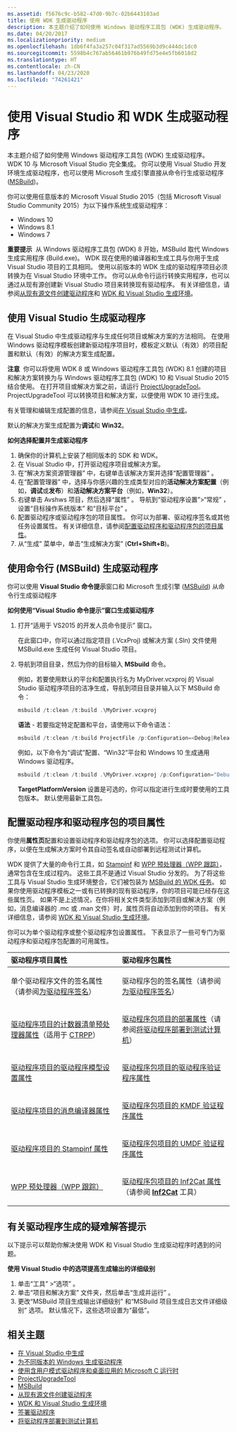 ```yaml
---
ms.assetid: f5676c9c-b582-47d0-9b7c-02b6443103ad
title: 使用 WDK 生成驱动程序
description: 本主题介绍了如何使用 Windows 驱动程序工具包 (WDK) 生成驱动程序。
ms.date: 04/20/2017
ms.localizationpriority: medium
ms.openlocfilehash: 1db6f4fa3a257c04f317ad5569b3d9c444dc1dc0
ms.sourcegitcommit: 5598b4c767ab56461b976b49fd75e4e5fb6018d2
ms.translationtype: HT
ms.contentlocale: zh-CN
ms.lasthandoff: 04/23/2020
ms.locfileid: "74261421"
---
```

# <a name="building-a-driver-with-visual-studio-and-the-wdk"></a>使用 Visual Studio 和 WDK 生成驱动程序

本主题介绍了如何使用 Windows 驱动程序工具包 (WDK) 生成驱动程序。 WDK 10 与 Microsoft Visual Studio 完全集成。 你可以使用 Visual Studio 开发环境生成驱动程序，也可以使用 Microsoft 生成引擎直接从命令行生成驱动程序 ([MSBuild](https://go.microsoft.com/fwlink/p/?linkid=262804))。

你可以使用任意版本的 Microsoft Visual Studio 2015（包括 Microsoft Visual Studio Community 2015）为以下操作系统生成驱动程序：

-   Windows 10
-   Windows 8.1
-   Windows 7

**重要提示**  从 Windows 驱动程序工具包 (WDK) 8 开始，MSBuild 取代 Windows 生成实用程序 (Build.exe)。 WDK 现在使用的编译器和生成工具与你用于生成 Visual Studio 项目的工具相同。 使用以前版本的 WDK 生成的驱动程序项目必须转换为在 Visual Studio 环境中工作。 你可以从命令行运行转换实用程序，也可以通过从现有源创建新 Visual Studio 项目来转换现有驱动程序。 有关详细信息，请参阅[从现有源文件创建驱动程序](creating-a-driver-from-existing-source-files.md)和 [WDK 和 Visual Studio 生成环境](https://docs.microsoft.com/windows-hardware/drivers/devtest/wdk-and-visual-studio-build-environment)。

 

## <a name="span-idbuilding_a_driver_using_visual_studiospanspan-idbuilding_a_driver_using_visual_studiospanbuilding-a-driver-using-visual-studio"></a><span id="building_a_driver_using_visual_studio"></span><span id="BUILDING_A_DRIVER_USING_VISUAL_STUDIO"></span>使用 Visual Studio 生成驱动程序


在 Visual Studio 中生成驱动程序与生成任何项目或解决方案的方法相同。 在使用 Windows 驱动程序模板创建新驱动程序项目时，模板定义默认（有效）的项目配置和默认（有效）的解决方案生成配置。

**注意**  你可以将使用 WDK 8 或 Windows 驱动程序工具包 (WDK) 8.1 创建的项目和解决方案转换为与 Windows 驱动程序工具包 (WDK) 10 和 Visual Studio 2015 结合使用。 在打开项目或解决方案之前，请运行 [ProjectUpgradeTool](https://docs.microsoft.com/windows-hardware/drivers/devtest/projectupgradetool)。 ProjectUpgradeTool 可以转换项目和解决方案，以便使用 WDK 10 进行生成。

 

有关管理和编辑生成配置的信息，请参阅[在 Visual Studio 中生成](https://go.microsoft.com/fwlink/p/?linkid=227872)。

默认的解决方案生成配置为**调试**和 **Win32**。 

**如何选择配置并生成驱动程序**

1.  确保你的计算机上安装了相同版本的 SDK 和 WDK。
2.  在 Visual Studio 中，打开驱动程序项目或解决方案。
3.  在“解决方案资源管理器”  中，右键单击该解决方案并选择“配置管理器”  。
4.  在“配置管理器”  中，选择与你感兴趣的生成类型对应的**活动解决方案配置**（例如，**调试**或**发布**）和**活动解决方案平台**（例如，**Win32**）。
5.  右键单击 Avshws 项目，然后选择“属性”  。  导航到“驱动程序设置”>“常规”  ，设置“目标操作系统版本”  和“目标平台”  。
6.  配置驱动程序或驱动程序包的项目属性。 你可以为部署、驱动程序签名或其他任务设置属性。 有关详细信息，请参阅[配置驱动程序和驱动程序包的项目属性](#configure_project_props)。
7.  从“生成”  菜单中，单击“生成解决方案”  (**Ctrl+Shift+B**)。

## <a name="span-idbuilding_a_driver_using_the_command_line__msbuild_spanspan-idbuilding_a_driver_using_the_command_line__msbuild_spanbuilding-a-driver-using-the-command-line-msbuild"></a><span id="building_a_driver_using_the_command_line__msbuild_"></span><span id="BUILDING_A_DRIVER_USING_THE_COMMAND_LINE__MSBUILD_"></span>使用命令行 (MSBuild) 生成驱动程序


你可以使用 **Visual Studio 命令提示**窗口和 Microsoft 生成引擎 ([MSBuild](https://go.microsoft.com/fwlink/p/?linkid=262804)) 从命令行生成驱动程序

**如何使用“Visual Studio 命令提示”窗口生成驱动程序**

1.  打开“适用于 VS2015 的开发人员命令提示”  窗口。

    在此窗口中，你可以通过指定项目 (.VcxProj) 或解决方案 (.Sln) 文件使用 MSBuild.exe 生成任何 Visual Studio 项目。

2.  导航到项目目录，然后为你的目标输入 **MSbuild** 命令。

    例如，若要使用默认的平台和配置执行名为 MyDriver.vcxproj 的 Visual Studio 驱动程序项目的洁净生成，导航到项目目录并输入以下 MSBuild 命令：

    ```cpp
    msbuild /t:clean /t:build .\MyDriver.vcxproj
    ```

    **语法** - 若要指定特定配置和平台，请使用以下命令语法：

    ```cpp
    msbuild /t:clean /t:build ProjectFile /p:Configuration=<Debug|Release> /p:Platform=architecture /p:TargetPlatformVersion=a.b.c.d /p:TargetVersion=OS    
    ```

    例如，以下命令为“调试”配置、“Win32”平台和 Windows 10 生成通用 Windows 驱动程序。

    ```cpp
    msbuild /t:clean /t:build .\MyDriver.vcxproj /p:Configuration="Debug" /p:Platform=Win32 /p:TargetVersion=”Windows10” /p:TargetPlatformVersion=”10.0.10010.0”
    ```

    **TargetPlatformVersion** 设置是可选的，你可以指定进行生成时要使用的工具包版本。 默认使用最新工具包。

## <a name="span-idconfigure_project_propsspanspan-idconfigure_project_propsspanconfiguring-project-properties-for-your-driver-and-driver-package"></a><span id="configure_project_props"></span><span id="CONFIGURE_PROJECT_PROPS"></span>配置驱动程序和驱动程序包的项目属性


你使用**属性页**配置和设置驱动程序和驱动程序包的选项。 你可以选择配置驱动程序，以便在生成解决方案时令其自动签名或自动部署到远程测试计算机。

WDK 提供了大量的命令行工具，如 [Stampinf](https://docs.microsoft.com/windows-hardware/drivers/devtest/stampinf) 和 [WPP 预处理器（WPP 跟踪）](https://docs.microsoft.com/windows-hardware/drivers/devtest/wpp-preprocessor)，通常包含在生成过程内。 这些工具不是通过 Visual Studio 分发的。 为了将这些工具与 Visual Studio 生成环境整合，它们被包装为 [MSBuild 的 WDK 任务](https://docs.microsoft.com/windows-hardware/drivers/devtest/wdk-tasks-for-msbuild)。 如果你使用驱动程序模板之一或有已转换的现有驱动程序，你的项目可能已经存在这些属性页。 如果不是上述情况，在你将相关文件类型添加到项目或解决方案（例如，消息编译器的 .mc 或 .man 文件）时，属性页将自动添加到你的项目。 有关详细信息，请参阅 [WDK 和 Visual Studio 生成环境](https://docs.microsoft.com/windows-hardware/drivers/devtest/wdk-and-visual-studio-build-environment)。

你可以为单个驱动程序或整个驱动程序包设置属性。 下表显示了一些可专门为驱动程序和驱动程序包配置的可用属性。

<table>
<colgroup>
<col width="50%" />
<col width="50%" />
</colgroup>
<thead>
<tr class="header">
<th align="left">驱动程序项目属性</th>
<th align="left">驱动程序包属性</th>
</tr>
</thead>
<tbody>
<tr class="odd">
<td align="left"><p>单个驱动程序文件的签名属性（请参阅<a href="signing-a-driver.md" data-raw-source="[Signing a Driver](signing-a-driver.md)">为驱动程序签名</a>）</p></td>
<td align="left"><p>驱动程序包的签名属性（请参阅<a href="signing-a-driver.md" data-raw-source="[Signing a Driver](signing-a-driver.md)">为驱动程序签名</a>）</p></td>
</tr>
<tr class="even">
<td align="left"><a href="counters-manifest-preprocessor-properties-for-driver-projects.md" data-raw-source="[Counters Manifest Preprocessor Properties for Driver Projects](counters-manifest-preprocessor-properties-for-driver-projects.md)">驱动程序项目的计数器清单预处理器属性</a>（适用于 <a href="https://docs.microsoft.com/windows/desktop/PerfCtrs/ctrpp" data-raw-source="[CTRPP](https://docs.microsoft.com/windows/desktop/PerfCtrs/ctrpp)">CTRPP</a>）</td>
<td align="left"><p><a href="deployment-properties-for-driver-projects.md" data-raw-source="[Deployment Properties for Driver Package Projects](deployment-properties-for-driver-projects.md)">驱动程序包项目的部署属性</a>（请参阅<a href="deploying-a-driver-to-a-test-computer.md" data-raw-source="[Deploying a Driver to a Test Computer](deploying-a-driver-to-a-test-computer.md)">将驱动程序部署到测试计算机</a>）</p></td>
</tr>
<tr class="odd">
<td align="left"><a href="driver-model-settings-properties-for-driver-projects.md" data-raw-source="[Driver Model Settings Properties for Driver Projects](driver-model-settings-properties-for-driver-projects.md)">驱动程序项目的驱动程序模型设置属性</a></td>
<td align="left"><p><a href="driver-verifier-properties-for--driver-projects.md" data-raw-source="[Driver Verifier Properties for Driver Package Projects](driver-verifier-properties-for--driver-projects.md)">驱动程序包项目的驱动程序验证程序属性</a></p></td>
</tr>
<tr class="even">
<td align="left"><a href="message-compiler-properties-for-driver-projects.md" data-raw-source="[Message Compiler Properties for Driver Projects](message-compiler-properties-for-driver-projects.md)">驱动程序项目的消息编译器属性</a></td>
<td align="left"><p><a href="kmdf-verifier-properties-for-driver-package-projects.md" data-raw-source="[KMDF Verifier Properties for Driver Package Projects](kmdf-verifier-properties-for-driver-package-projects.md)">驱动程序包项目的 KMDF 验证程序属性</a></p></td>
</tr>
<tr class="odd">
<td align="left"><a href="stampinf-properties-for-driver-projects.md" data-raw-source="[Stampinf Properties for Driver Projects](stampinf-properties-for-driver-projects.md)">驱动程序项目的 Stampinf 属性</a></td>
<td align="left"><p><a href="umdf-verifier-properties-for-driver-package-projects.md" data-raw-source="[UMDF Verifier Properties for Driver Package Projects](umdf-verifier-properties-for-driver-package-projects.md)">驱动程序包项目的 UMDF 验证程序属性</a></p></td>
</tr>
<tr class="even">
<td align="left"><a href="https://docs.microsoft.com/windows-hardware/drivers/devtest/wpp-preprocessor" data-raw-source="[WPP Preprocessor (WPP Tracing)](https://docs.microsoft.com/windows-hardware/drivers/devtest/wpp-preprocessor)">WPP 预处理器（WPP 跟踪）</a></td>
<td align="left"><p><a href="inf2cat-properties-for-driver-package-projects.md" data-raw-source="[Inf2Cat Properties for Driver Package Projects](inf2cat-properties-for-driver-package-projects.md)">驱动程序包项目的 Inf2Cat 属性</a>（请参阅 <a href="../devtest/inf2cat.md" data-raw-source="[&lt;strong&gt;Inf2Cat&lt;/strong&gt;](../devtest/inf2cat.md)"><strong>Inf2Cat</strong></a> 工具）</p></td>
</tr>
</tbody>
</table>

 

## <a name="span-idtroubleshootingspanspan-idtroubleshootingspantroubleshooting-tip-for-building-a-driver"></a><span id="troubleshooting"></span><span id="TROUBLESHOOTING"></span>有关驱动程序生成的疑难解答提示


以下提示可以帮助你解决使用 WDK 和 Visual Studio 生成驱动程序时遇到的问题。

**使用 Visual Studio 中的选项提高生成输出的详细级别**

1.  单击“工具”  &gt;“选项”  。
2.  单击“项目和解决方案”  文件夹，然后单击“生成并运行”  。
3.  更改“MSBuild 项目生成输出详细级别”  和“MSBuild 项目生成日志文件详细级别”  选项。 默认情况下，这些选项设置为“最低”。

## <a name="span-idrelated_topicsspanrelated-topics"></a><span id="related_topics"></span>相关主题


* [在 Visual Studio 中生成](https://go.microsoft.com/fwlink/p/?linkid=227872)
* [为不同版本的 Windows 生成驱动程序](building-drivers-for-different-versions-of-windows.md)
* [使用含用户模式驱动程序和桌面应用的 Microsoft C 运行时](using-the-microsoft-c-runtime-with-user-mode-drivers-and-apps.md)
* [ProjectUpgradeTool](https://docs.microsoft.com/windows-hardware/drivers/devtest/projectupgradetool)
* [MSBuild](https://go.microsoft.com/fwlink/p/?linkid=262804)
* [从现有源文件创建驱动程序](creating-a-driver-from-existing-source-files.md)
* [WDK 和 Visual Studio 生成环境](https://docs.microsoft.com/windows-hardware/drivers/devtest/wdk-and-visual-studio-build-environment)
* [签署驱动程序](signing-a-driver.md)
* [将驱动程序部署到测试计算机](deploying-a-driver-to-a-test-computer.md)







